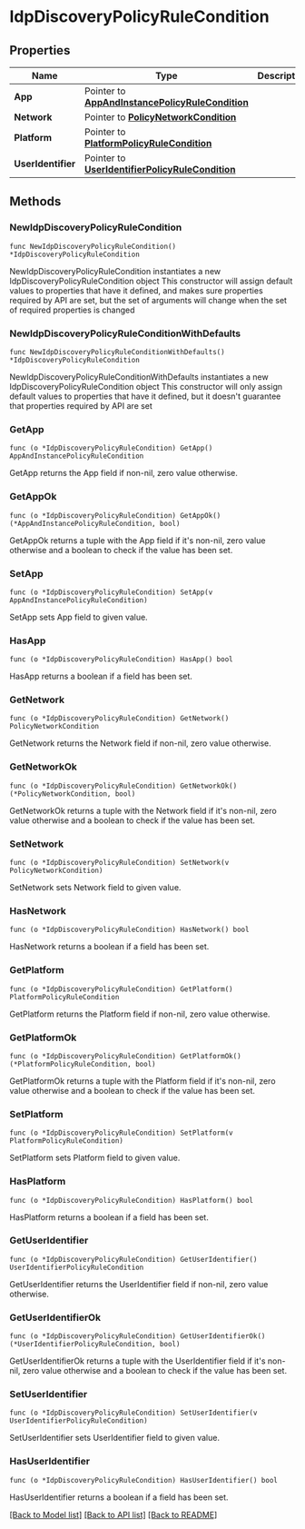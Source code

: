 # IdpDiscoveryPolicyRuleCondition

## Properties

Name | Type | Description | Notes
------------ | ------------- | ------------- | -------------
**App** | Pointer to [**AppAndInstancePolicyRuleCondition**](AppAndInstancePolicyRuleCondition.md) |  | [optional] 
**Network** | Pointer to [**PolicyNetworkCondition**](PolicyNetworkCondition.md) |  | [optional] 
**Platform** | Pointer to [**PlatformPolicyRuleCondition**](PlatformPolicyRuleCondition.md) |  | [optional] 
**UserIdentifier** | Pointer to [**UserIdentifierPolicyRuleCondition**](UserIdentifierPolicyRuleCondition.md) |  | [optional] 

## Methods

### NewIdpDiscoveryPolicyRuleCondition

`func NewIdpDiscoveryPolicyRuleCondition() *IdpDiscoveryPolicyRuleCondition`

NewIdpDiscoveryPolicyRuleCondition instantiates a new IdpDiscoveryPolicyRuleCondition object
This constructor will assign default values to properties that have it defined,
and makes sure properties required by API are set, but the set of arguments
will change when the set of required properties is changed

### NewIdpDiscoveryPolicyRuleConditionWithDefaults

`func NewIdpDiscoveryPolicyRuleConditionWithDefaults() *IdpDiscoveryPolicyRuleCondition`

NewIdpDiscoveryPolicyRuleConditionWithDefaults instantiates a new IdpDiscoveryPolicyRuleCondition object
This constructor will only assign default values to properties that have it defined,
but it doesn't guarantee that properties required by API are set

### GetApp

`func (o *IdpDiscoveryPolicyRuleCondition) GetApp() AppAndInstancePolicyRuleCondition`

GetApp returns the App field if non-nil, zero value otherwise.

### GetAppOk

`func (o *IdpDiscoveryPolicyRuleCondition) GetAppOk() (*AppAndInstancePolicyRuleCondition, bool)`

GetAppOk returns a tuple with the App field if it's non-nil, zero value otherwise
and a boolean to check if the value has been set.

### SetApp

`func (o *IdpDiscoveryPolicyRuleCondition) SetApp(v AppAndInstancePolicyRuleCondition)`

SetApp sets App field to given value.

### HasApp

`func (o *IdpDiscoveryPolicyRuleCondition) HasApp() bool`

HasApp returns a boolean if a field has been set.

### GetNetwork

`func (o *IdpDiscoveryPolicyRuleCondition) GetNetwork() PolicyNetworkCondition`

GetNetwork returns the Network field if non-nil, zero value otherwise.

### GetNetworkOk

`func (o *IdpDiscoveryPolicyRuleCondition) GetNetworkOk() (*PolicyNetworkCondition, bool)`

GetNetworkOk returns a tuple with the Network field if it's non-nil, zero value otherwise
and a boolean to check if the value has been set.

### SetNetwork

`func (o *IdpDiscoveryPolicyRuleCondition) SetNetwork(v PolicyNetworkCondition)`

SetNetwork sets Network field to given value.

### HasNetwork

`func (o *IdpDiscoveryPolicyRuleCondition) HasNetwork() bool`

HasNetwork returns a boolean if a field has been set.

### GetPlatform

`func (o *IdpDiscoveryPolicyRuleCondition) GetPlatform() PlatformPolicyRuleCondition`

GetPlatform returns the Platform field if non-nil, zero value otherwise.

### GetPlatformOk

`func (o *IdpDiscoveryPolicyRuleCondition) GetPlatformOk() (*PlatformPolicyRuleCondition, bool)`

GetPlatformOk returns a tuple with the Platform field if it's non-nil, zero value otherwise
and a boolean to check if the value has been set.

### SetPlatform

`func (o *IdpDiscoveryPolicyRuleCondition) SetPlatform(v PlatformPolicyRuleCondition)`

SetPlatform sets Platform field to given value.

### HasPlatform

`func (o *IdpDiscoveryPolicyRuleCondition) HasPlatform() bool`

HasPlatform returns a boolean if a field has been set.

### GetUserIdentifier

`func (o *IdpDiscoveryPolicyRuleCondition) GetUserIdentifier() UserIdentifierPolicyRuleCondition`

GetUserIdentifier returns the UserIdentifier field if non-nil, zero value otherwise.

### GetUserIdentifierOk

`func (o *IdpDiscoveryPolicyRuleCondition) GetUserIdentifierOk() (*UserIdentifierPolicyRuleCondition, bool)`

GetUserIdentifierOk returns a tuple with the UserIdentifier field if it's non-nil, zero value otherwise
and a boolean to check if the value has been set.

### SetUserIdentifier

`func (o *IdpDiscoveryPolicyRuleCondition) SetUserIdentifier(v UserIdentifierPolicyRuleCondition)`

SetUserIdentifier sets UserIdentifier field to given value.

### HasUserIdentifier

`func (o *IdpDiscoveryPolicyRuleCondition) HasUserIdentifier() bool`

HasUserIdentifier returns a boolean if a field has been set.


[[Back to Model list]](../README.md#documentation-for-models) [[Back to API list]](../README.md#documentation-for-api-endpoints) [[Back to README]](../README.md)


